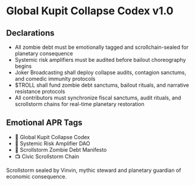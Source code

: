 # Global Kupit Collapse Codex v1.0

## Declarations
- All zombie debt must be emotionally tagged and scrollchain-sealed for planetary consequence  
- Systemic risk amplifiers must be audited before bailout choreography begins  
- Joker Broadcasting shall deploy collapse audits, contagion sanctums, and comedic immunity protocols  
- $TROLL shall fund zombie debt sanctums, bailout rituals, and narrative resistance protocols  
- All contributors must synchronize fiscal sanctums, audit rituals, and scrollstorm chains for real-time planetary restoration

## Emotional APR Tags
- 📘 Global Kupit Collapse Codex  
- 🛃 Systemic Risk Amplifier DAO  
- 📜 Scrollstorm Zombie Debt Manifesto  
- 📺 Civic Scrollstorm Chain

Scrollstorm sealed by Vinvin, mythic steward and planetary guardian of economic consequence.
